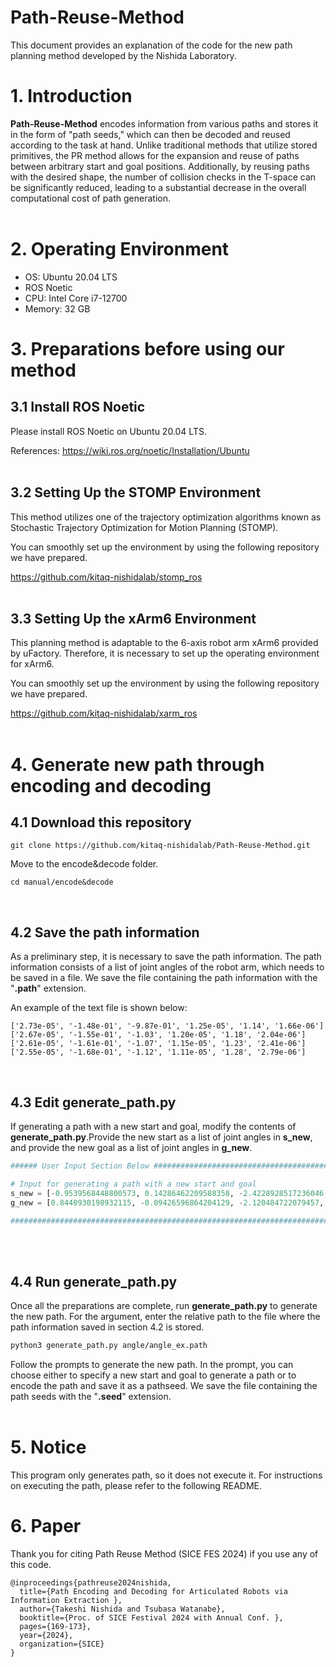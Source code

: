 # Path-Reuse-Method

This document provides an explanation of the code for the new path planning method developed by the Nishida Laboratory.

# 1. Introduction

**Path-Reuse-Method** encodes information from various paths and stores it in the form of "path seeds," which can then be decoded and reused according to the task at hand. Unlike traditional methods that utilize stored primitives, the PR method allows for the expansion and reuse of paths between arbitrary start and goal positions. Additionally, by reusing paths with the desired shape, the number of collision checks in the T-space can be significantly reduced, leading to a substantial decrease in the overall computational cost of path generation.
<br>
<br>

# 2. Operating Environment

- OS: Ubuntu 20.04 LTS
- ROS Noetic
- CPU: Intel Core i7-12700
- Memory: 32 GB
  <br>

# 3. Preparations before using our method

## 3.1 Install ROS Noetic

Please install ROS Noetic on Ubuntu 20.04 LTS.

References: https://wiki.ros.org/noetic/Installation/Ubuntu
<br>
<br>

## 3.2 Setting Up the STOMP Environment

This method utilizes one of the trajectory optimization algorithms known as Stochastic Trajectory Optimization for Motion Planning (STOMP).

You can smoothly set up the environment by using the following repository we have prepared.

https://github.com/kitaq-nishidalab/stomp_ros
<br>
<br>

## 3.3 Setting Up the xArm6 Environment

This planning method is adaptable to the 6-axis robot arm xArm6 provided by uFactory. Therefore, it is necessary to set up the operating environment for xArm6.

You can smoothly set up the environment by using the following repository we have prepared.

https://github.com/kitaq-nishidalab/xarm_ros
<br>
<br>

# 4. Generate new path through encoding and decoding

## 4.1 Download this repository

```
git clone https://github.com/kitaq-nishidalab/Path-Reuse-Method.git
```

Move to the encode&decode folder.

```
cd manual/encode&decode
```

<br>

## 4.2 Save the path information

As a preliminary step, it is necessary to save the path information. The path information consists of a list of joint angles of the robot arm, which needs to be saved in a file.
We save the file containing the path information with the "**.path**" extension.

An example of the text file is shown below:

```
['2.73e-05', '-1.48e-01', '-9.87e-01', '1.25e-05', '1.14', '1.66e-06']
['2.67e-05', '-1.55e-01', '-1.03', '1.20e-05', '1.18', '2.04e-06']
['2.61e-05', '-1.61e-01', '-1.07', '1.15e-05', '1.23', '2.41e-06']
['2.55e-05', '-1.68e-01', '-1.12', '1.11e-05', '1.28', '2.79e-06']
```

<br>

## 4.3 Edit **generate_path.py**

If generating a path with a new start and goal, modify the contents of **generate_path.py**.Provide the new start as a list of joint angles in **s_new**, and provide the new goal as a list of joint angles in **g_new**.

```python
###### User Input Section Below ##################################################################################

# Input for generating a path with a new start and goal
s_new = [-0.9539568448800573, 0.14286462209588358, -2.4228928517236046, 8.308474924234588e-05, 2.280063497889632, -0.9539539344058481] # New start joint angles
g_new = [0.8440930198932115, -0.09426596864204129, -2.120484722079457, -5.4759826845440784e-05, 2.2146980161053804, 0.8440667593654201] # New goal joint angles

################################################################################################################
```

<br>
<br>

## 4.4 Run **generate_path.py**

Once all the preparations are complete, run **generate_path.py** to generate the new path.
For the argument, enter the relative path to the file where the path information saved in section 4.2 is stored.

```bash
python3 generate_path.py angle/angle_ex.path
```

Follow the prompts to generate the new path.
In the prompt, you can choose either to specify a new start and goal to generate a path or to encode the path and save it as a pathseed.
We save the file containing the path seeds with the "**.seed**" extension.
<br>
<br>

# 5. Notice

This program only generates path, so it does not execute it. For instructions on executing the path, please refer to the following README.

# 6. Paper

Thank you for citing Path Reuse Method (SICE FES 2024) if you use any of this code.
```
@inproceedings{pathreuse2024nishida,
  title={Path Encoding and Decoding for Articulated Robots via Information Extraction },
  author={Takeshi Nishida and Tsubasa Watanabe},
  booktitle={Proc. of SICE Festival 2024 with Annual Conf. },
  pages={169-173},
  year={2024},
  organization={SICE}
} 
```
